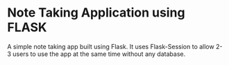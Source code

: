 # Note Taking Application using FLASK 
A simple note taking app built using Flask.
It uses Flask-Session to allow 2-3 users to use the app at the same time without any database.
